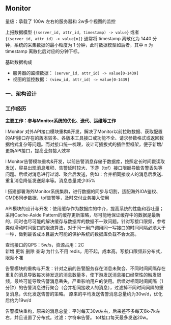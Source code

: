 ## Monitor

量级：承载了 100w 左右的服务器和 2w多个视图的监控

上报数据模型 `{(server_id, attr_id, timestamp) -> value}` 或者 ` {(server_id, attr_id) -> value[n]} ` 通常将 timestamp 离散化为 1440 分钟，系统的采集数据的最小粒度为 1 分钟，此时数据模型如后者，其中 n 为 timestamp 离散化后对应的分钟下标。

基础数据构成

- 服务器的监控数据： ` (server_id, attr_id) -> value[0-1439] `
- 视图的监控数据： `(view_id, attr_id) -> value[0-1439]`

### 一、架构设计







### 工作经历

**主要工作：参与Monitor系统的优化、迭代、运维等工作**

l Monitor 对外API接口模块重构&开发，解决了Monitor以前拉取数据、获取配置的API接口存在的版本较多、各版本工具接口或功能不全、请求参数格式或返回数据格式复杂等问题。而对接口统一梳理，设计可插拔式的插件型框架，便于新增/更新API接口，提高业务接入效率 

l Monitor告警模块重构&开发，以前告警消息存储于数据库，按照定长时间戳读取发送，容易出现消息堆积、告警延时较大、下游（tof）接口限额导致告警丢失等问题。后续对消息进行过滤、聚合后发送，例如：合并相同接收人的消息后发送、重复消息降低发送频率等。消息总量减少35%

l 搭建部署海外Monitor系统集群，进行数据的同步与切割，适配海外IOA鉴权、CMDB同步数据、tof告警等，及时交付业务接入使用


API模块的设计与开发：使用缓存作为数据库的中介，提高系统的性能和吞吐量；采用Cache-Aside Pattern的缓存更新策略，尽可能地保证缓存中的数据是最新的，同时也尽可能的解决缓存与数据库的数据不一致问题。针对写接口限频，参考类似滑动时间窗口的限流算法，对于同一用户调用同一写接口的时间间隔必须大于一秒，做到最省成本且最大可能的保护系统的数据库负载不会太高。

查询接口的QPS：5w/s，资源占用：2C  
新增
更新
删除
查询
为什么不用 redis，用不起，成本高。写接口限频非分布式，限频不准

告警模块的重构与开发：针对之前的告警服务存在消息未聚合、不同时间间隔存在重复的消息导致每次待发送的消息数量多，使下游发送消息接口经常性的触发限频，最终可能导致告警消息丢失，严重影响用户的使用。后续对相同时间间隔（1分钟）的告警消息进行聚合（合并相同接收人的消息），过滤掉不同时间间隔的重复消息，优化发送告警的策略。
原来的平均发送告警消息总量约为30w/d，优化后约为19w/d

告警模块重构，原来的消息总量：平时每天30w左右，后来差不多每天6k-7k左右，并且设置了分布式。过滤：字符串告警。  tof接口每天最多发送20w。